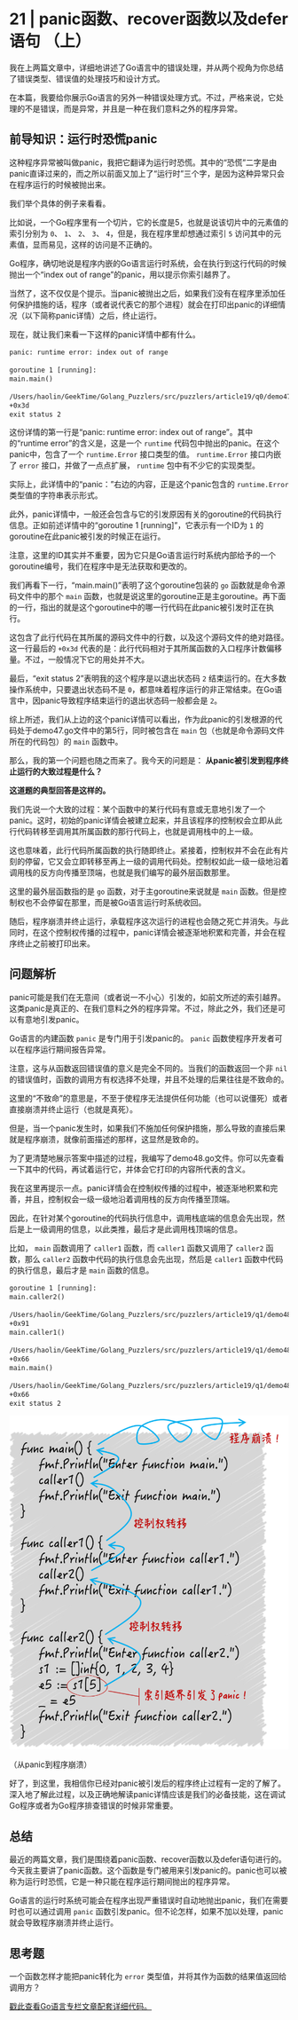# 21 | panic函数、recover函数以及defer语句 （上）
我在上两篇文章中，详细地讲述了Go语言中的错误处理，并从两个视角为你总结了错误类型、错误值的处理技巧和设计方式。

在本篇，我要给你展示Go语言的另外一种错误处理方式。不过，严格来说，它处理的不是错误，而是异常，并且是一种在我们意料之外的程序异常。

## 前导知识：运行时恐慌panic

这种程序异常被叫做panic，我把它翻译为运行时恐慌。其中的“恐慌”二字是由panic直译过来的，而之所以前面又加上了“运行时”三个字，是因为这种异常只会在程序运行的时候被抛出来。

我们举个具体的例子来看看。

比如说，一个Go程序里有一个切片，它的长度是5，也就是说该切片中的元素值的索引分别为 `0`、 `1`、 `2`、 `3`、 `4`，但是，我在程序里却想通过索引 `5` 访问其中的元素值，显而易见，这样的访问是不正确的。

Go程序，确切地说是程序内嵌的Go语言运行时系统，会在执行到这行代码的时候抛出一个“index out of range”的panic，用以提示你索引越界了。

当然了，这不仅仅是个提示。当panic被抛出之后，如果我们没有在程序里添加任何保护措施的话，程序（或者说代表它的那个进程）就会在打印出panic的详细情况（以下简称panic详情）之后，终止运行。

现在，就让我们来看一下这样的panic详情中都有什么。

```
panic: runtime error: index out of range

goroutine 1 [running]:
main.main()
 /Users/haolin/GeekTime/Golang_Puzzlers/src/puzzlers/article19/q0/demo47.go:5 +0x3d
exit status 2

```

这份详情的第一行是“panic: runtime error: index out of range”。其中的“runtime error”的含义是，这是一个 `runtime` 代码包中抛出的panic。在这个panic中，包含了一个 `runtime.Error` 接口类型的值。 `runtime.Error` 接口内嵌了 `error` 接口，并做了一点点扩展， `runtime` 包中有不少它的实现类型。

实际上，此详情中的“panic：”右边的内容，正是这个panic包含的 `runtime.Error` 类型值的字符串表示形式。

此外，panic详情中，一般还会包含与它的引发原因有关的goroutine的代码执行信息。正如前述详情中的“goroutine 1 \[running\]”，它表示有一个ID为 `1` 的goroutine在此panic被引发的时候正在运行。

注意，这里的ID其实并不重要，因为它只是Go语言运行时系统内部给予的一个goroutine编号，我们在程序中是无法获取和更改的。

我们再看下一行，“main.main()”表明了这个goroutine包装的 `go` 函数就是命令源码文件中的那个 `main` 函数，也就是说这里的goroutine正是主goroutine。再下面的一行，指出的就是这个goroutine中的哪一行代码在此panic被引发时正在执行。

这包含了此行代码在其所属的源码文件中的行数，以及这个源码文件的绝对路径。这一行最后的 `+0x3d` 代表的是：此行代码相对于其所属函数的入口程序计数偏移量。不过，一般情况下它的用处并不大。

最后，“exit status 2”表明我的这个程序是以退出状态码 `2` 结束运行的。在大多数操作系统中，只要退出状态码不是 `0`，都意味着程序运行的非正常结束。在Go语言中，因panic导致程序结束运行的退出状态码一般都会是 `2`。

综上所述，我们从上边的这个panic详情可以看出，作为此panic的引发根源的代码处于demo47.go文件中的第5行，同时被包含在 `main` 包（也就是命令源码文件所在的代码包）的 `main` 函数中。

那么，我的第一个问题也随之而来了。我今天的问题是： **从panic被引发到程序终止运行的大致过程是什么？**

**这道题的典型回答是这样的。**

我们先说一个大致的过程：某个函数中的某行代码有意或无意地引发了一个panic。这时，初始的panic详情会被建立起来，并且该程序的控制权会立即从此行代码转移至调用其所属函数的那行代码上，也就是调用栈中的上一级。

这也意味着，此行代码所属函数的执行随即终止。紧接着，控制权并不会在此有片刻的停留，它又会立即转移至再上一级的调用代码处。控制权如此一级一级地沿着调用栈的反方向传播至顶端，也就是我们编写的最外层函数那里。

这里的最外层函数指的是 `go` 函数，对于主goroutine来说就是 `main` 函数。但是控制权也不会停留在那里，而是被Go语言运行时系统收回。

随后，程序崩溃并终止运行，承载程序这次运行的进程也会随之死亡并消失。与此同时，在这个控制权传播的过程中，panic详情会被逐渐地积累和完善，并会在程序终止之前被打印出来。

## 问题解析

panic可能是我们在无意间（或者说一不小心）引发的，如前文所述的索引越界。这类panic是真正的、在我们意料之外的程序异常。不过，除此之外，我们还是可以有意地引发panic。

Go语言的内建函数 `panic` 是专门用于引发panic的。 `panic` 函数使程序开发者可以在程序运行期间报告异常。

注意，这与从函数返回错误值的意义是完全不同的。当我们的函数返回一个非 `nil` 的错误值时，函数的调用方有权选择不处理，并且不处理的后果往往是不致命的。

这里的“不致命”的意思是，不至于使程序无法提供任何功能（也可以说僵死）或者直接崩溃并终止运行（也就是真死）。

但是，当一个panic发生时，如果我们不施加任何保护措施，那么导致的直接后果就是程序崩溃，就像前面描述的那样，这显然是致命的。

为了更清楚地展示答案中描述的过程，我编写了demo48.go文件。你可以先查看一下其中的代码，再试着运行它，并体会它打印的内容所代表的含义。

我在这里再提示一点。panic详情会在控制权传播的过程中，被逐渐地积累和完善，并且，控制权会一级一级地沿着调用栈的反方向传播至顶端。

因此，在针对某个goroutine的代码执行信息中，调用栈底端的信息会先出现，然后是上一级调用的信息，以此类推，最后才是此调用栈顶端的信息。

比如， `main` 函数调用了 `caller1` 函数，而 `caller1` 函数又调用了 `caller2` 函数，那么 `caller2` 函数中代码的执行信息会先出现，然后是 `caller1` 函数中代码的执行信息，最后才是 `main` 函数的信息。

```
goroutine 1 [running]:
main.caller2()
 /Users/haolin/GeekTime/Golang_Puzzlers/src/puzzlers/article19/q1/demo48.go:22 +0x91
main.caller1()
 /Users/haolin/GeekTime/Golang_Puzzlers/src/puzzlers/article19/q1/demo48.go:15 +0x66
main.main()
 /Users/haolin/GeekTime/Golang_Puzzlers/src/puzzlers/article19/q1/demo48.go:9 +0x66
exit status 2

```

![](images/40359/606ff433a6b58510f215e57792822bd7.png)

（从panic到程序崩溃）

好了，到这里，我相信你已经对panic被引发后的程序终止过程有一定的了解了。深入地了解此过程，以及正确地解读panic详情应该是我们的必备技能，这在调试Go程序或者为Go程序排查错误的时候非常重要。

## 总结

最近的两篇文章，我们是围绕着panic函数、recover函数以及defer语句进行的。今天我主要讲了panic函数。这个函数是专门被用来引发panic的。panic也可以被称为运行时恐慌，它是一种只能在程序运行期间抛出的程序异常。

Go语言的运行时系统可能会在程序出现严重错误时自动地抛出panic，我们在需要时也可以通过调用 `panic` 函数引发panic。但不论怎样，如果不加以处理，panic就会导致程序崩溃并终止运行。

## 思考题

一个函数怎样才能把panic转化为 `error` 类型值，并将其作为函数的结果值返回给调用方？

[戳此查看Go语言专栏文章配套详细代码。](https://github.com/hyper0x/Golang_Puzzlers)